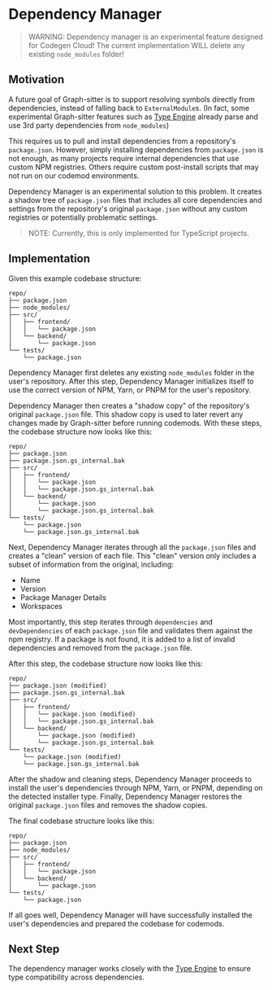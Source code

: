 # Dependency Manager

> WARNING: Dependency manager is an experimental feature designed for Codegen Cloud! The current implementation WILL delete any existing `node_modules` folder!

## Motivation

A future goal of Graph-sitter is to support resolving symbols directly from dependencies, instead of falling back to `ExternalModule`s. (In fact, some experimental Graph-sitter features such as [Type Engine](./type-engine.md) already parse and use 3rd party dependencies from `node_modules`)

This requires us to pull and install dependencies from a repository's `package.json`. However, simply installing dependencies from `package.json` is not enough, as many projects require internal dependencies that use custom NPM registries. Others require custom post-install scripts that may not run on our codemod environments.

Dependency Manager is an experimental solution to this problem. It creates a shadow tree of `package.json` files that includes all core dependencies and settings from the repository's original `package.json` without any custom registries or potentially problematic settings.

> NOTE: Currently, this is only implemented for TypeScript projects.

## Implementation

Given this example codebase structure:

```
repo/
├── package.json
├── node_modules/
├── src/
│   ├── frontend/
│   │   └── package.json
│   └── backend/
│       └── package.json
└── tests/
    └── package.json
```

Dependency Manager first deletes any existing `node_modules` folder in the user's repository. After this step, Dependency Manager initializes itself to use the correct version of NPM, Yarn, or PNPM for the user's repository.

Dependency Manager then creates a "shadow copy" of the repository's original `package.json` file. This shadow copy is used to later revert any changes made by Graph-sitter before running codemods. With these steps, the codebase structure now looks like this:

```
repo/
├── package.json
├── package.json.gs_internal.bak
├── src/
│   ├── frontend/
│   │   └── package.json
│   │   └── package.json.gs_internal.bak
│   └── backend/
│       └── package.json
│       └── package.json.gs_internal.bak
└── tests/
    └── package.json
    └── package.json.gs_internal.bak
```

Next, Dependency Manager iterates through all the `package.json` files and creates a "clean" version of each file. This "clean" version only includes a subset of information from the original, including:

- Name
- Version
- Package Manager Details
- Workspaces

Most importantly, this step iterates through `dependencies` and `devDependencies` of each `package.json` file and validates them against the npm registry. If a package is not found, it is added to a list of invalid dependencies and removed from the `package.json` file.

After this step, the codebase structure now looks like this:

```
repo/
├── package.json (modified)
├── package.json.gs_internal.bak
├── src/
│   ├── frontend/
│   │   └── package.json (modified)
│   │   └── package.json.gs_internal.bak
│   └── backend/
│       └── package.json (modified)
│       └── package.json.gs_internal.bak
└── tests/
    └── package.json (modified)
    └── package.json.gs_internal.bak
```

After the shadow and cleaning steps, Dependency Manager proceeds to install the user's dependencies through NPM, Yarn, or PNPM, depending on the detected installer type. Finally, Dependency Manager restores the original `package.json` files and removes the shadow copies.

The final codebase structure looks like this:

```
repo/
├── package.json
├── node_modules/
├── src/
│   ├── frontend/
│   │   └── package.json
│   └── backend/
│       └── package.json
└── tests/
    └── package.json
```

If all goes well, Dependency Manager will have successfully installed the user's dependencies and prepared the codebase for codemods.

## Next Step

The dependency manager works closely with the [Type Engine](./type-engine.md) to ensure type compatibility across dependencies.
